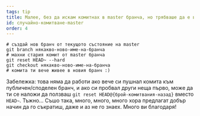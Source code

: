 ```yaml
---
tags: tip
title: Малее, без да искам комитнах в master бранча, но трябваше да е в чисто нов бранч!
id: случайно-комитване-master
order: 4
---
```


```git
# създай нов бранч от текущото състояние на master
git branch някакво-ново-име-на-бранча
# махни стария комит от master бранча
git reset HEAD~ --hard
git checkout някакво-ново-име-на-бранча
# комита ти вече живее в новия бранч :)
```

Забележка: това няма да работи ако вече си пушнал комита към публичен/споделен бранч, и ако си пробвал други неща първо, може да ти се наложи да ползваш `git reset HEAD@{брой-комитвания-назад}` вместо `HEAD~`. Тъжно... Съшо така, много, много, много хора предлагат добър начин да го съкратиш, даже и аз не го знаех. Много ви благодаря!